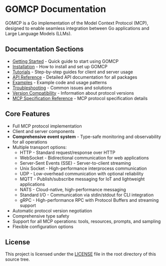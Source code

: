 # GOMCP Documentation

GOMCP is a Go implementation of the Model Context Protocol (MCP), designed to enable seamless integration between Go applications and Large Language Models (LLMs).

## Documentation Sections

- [Getting Started](getting-started/README.md) - Quick guide to start using GOMCP
- [Installation](installation/README.md) - How to install and set up GOMCP
- [Tutorials](tutorials/README.md) - Step-by-step guides for client and server usage
- [API Reference](api-reference/README.md) - Detailed API documentation for all packages
- [Examples](examples/README.md) - Example code and usage patterns
- [Troubleshooting](troubleshooting/README.md) - Common issues and solutions
- [Version Compatibility](version-compatibility/README.md) - Information about protocol versions
- [MCP Specification Reference](spec-reference/README.md) - MCP protocol specification details

## Core Features

- Full MCP protocol implementation
- Client and server components
- **Comprehensive event system** - Type-safe monitoring and observability for all operations
- Multiple transport options:
  - HTTP - Standard request/response over HTTP
  - WebSocket - Bidirectional communication for web applications
  - Server-Sent Events (SSE) - Server-to-client streaming
  - Unix Socket - High-performance interprocess communication
  - UDP - Low-overhead communication with optional reliability
  - MQTT - Publish/subscribe messaging for IoT and lightweight applications
  - NATS - Cloud-native, high-performance messaging
  - Standard I/O - Communication via stdin/stdout for CLI integration
  - gRPC - High-performance RPC with Protocol Buffers and streaming support
- Automatic protocol version negotiation
- Comprehensive type safety
- Support for all MCP operations: tools, resources, prompts, and sampling
- Flexible configuration options

## License

This project is licensed under the [LICENSE](../LICENSE) file in the root directory of this source tree.
